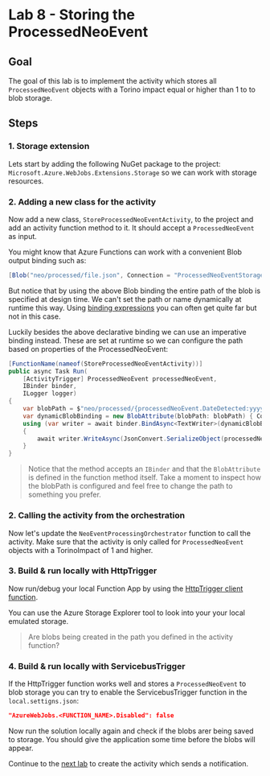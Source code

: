 # Lab 8 -  Storing the ProcessedNeoEvent

## Goal

The goal of this lab is to implement the activity which stores all `ProcessedNeoEvent` objects with a Torino impact equal or higher than 1 to to blob storage.

## Steps

### 1. Storage extension

Lets start by adding the following NuGet package to the project: `Microsoft.Azure.WebJobs.Extensions.Storage` so we can work with storage resources.

### 2. Adding a new class for the activity

Now add a new class, `StoreProcessedNeoEventActivity`, to the project and add an activity function method to it. It should accept a `ProcessedNeoEvent` as input.

You might know that Azure Functions can work with a convenient Blob output binding such as:

```csharp
[Blob("neo/processed/file.json", Connection = "ProcessedNeoEventStorage")]string blobContent,
```

But notice that by using the above Blob binding the entire path of the blob is specified at design time. We can't set the path or name dynamically at runtime this way. Using [binding expressions](https://docs.microsoft.com/en-us/azure/azure-functions/functions-bindings-expressions-patterns) you can often get quite far but not in this case.

Luckily besides the above declarative binding we can use an imperative binding instead. These are set at runtime so we can configure the path based on properties of the ProcessedNeoEvent:

```csharp
[FunctionName(nameof(StoreProcessedNeoEventActivity))]
public async Task Run(
    [ActivityTrigger] ProcessedNeoEvent processedNeoEvent,
    IBinder binder,
    ILogger logger)
{
    var blobPath = $"neo/processed/{processedNeoEvent.DateDetected:yyyyMMdd}/{processedNeoEvent.TorinoImpact}/{processedNeoEvent.Id}.json";
    var dynamicBlobBinding = new BlobAttribute(blobPath: blobPath) { Connection = "ProcessedNeoStorage" };
    using (var writer = await binder.BindAsync<TextWriter>(dynamicBlobBinding))
    {
        await writer.WriteAsync(JsonConvert.SerializeObject(processedNeoEvent, Formatting.Indented));
    }
}
```

> Notice that the method accepts an `IBinder` and that the `BlobAttribute` is defined in the function method itself. Take a moment to inspect how the blobPath is configured and feel free to change the path to something you prefer.

### 2. Calling the activity from the orchestration

Now let's update the `NeoEventProcessingOrchestrator` function to call the activity. Make sure that the activity is only called for `ProcessedNeoEvent` objects with a TorinoImpact of 1 and higher.

### 3. Build & run locally with HttpTrigger

Now run/debug your local Function App by using the [HttpTrigger client function](../http/start_orchestration.http).

You can use the Azure Storage Explorer tool to look into your your local emulated storage.

> Are blobs being created in the path you defined in the activity function?

### 4. Build & run locally with ServicebusTrigger

If the HttpTrigger function works well and stores a `ProcessedNeoEvent` to blob storage you can try to enable the ServicebusTrigger function in the `local.settigns.json`:

```json
"AzureWebJobs.<FUNCTION_NAME>.Disabled": false
```

Now run the solution locally again and check if the blobs arer being saved to storage. You should give the application some time before the blobs will appear.

Continue to the [next lab](09_send_notification.md) to create the activity which sends a notification.

